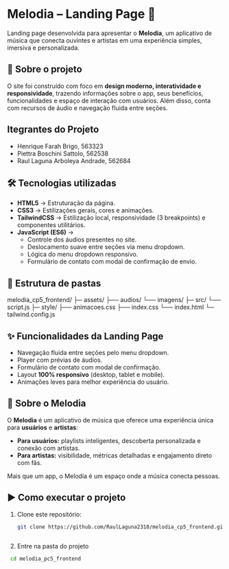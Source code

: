 # Melodia – Landing Page 🎵

Landing page desenvolvida para apresentar o **Melodia**, um aplicativo de música que conecta ouvintes e artistas em uma experiência simples, imersiva e personalizada.  

## 🚀 Sobre o projeto
O site foi construído com foco em **design moderno, interatividade e responsividade**, trazendo informações sobre o app, seus benefícios, funcionalidades e espaço de interação com usuários. Além disso, conta com recursos de áudio e navegação fluida entre seções.  

## Itegrantes do Projeto
- Henrique Farah Brigo, 563323
- Piettra Boschini Sattolo, 562538
- Raul Laguna Arboleya Andrade, 562684

## 🛠️ Tecnologias utilizadas
- **HTML5** → Estruturação da página.  
- **CSS3** → Estilizações gerais, cores e animações.  
- **TailwindCSS** → Estilização local, responsividade (3 breakpoints) e componentes utilitários.  
- **JavaScript (ES6)** →  
  - Controle dos áudios presentes no site.  
  - Deslocamento suave entre seções via menu dropdown.  
  - Lógica do menu dropdown responsivo.  
  - Formulário de contato com modal de confirmação de envio.  


## 📂 Estrutura de pastas
melodia_cp5_frontend/
├─ assets/
   ├── audios/ 
   └── imagens/ 
├─ src/
   └── script.js 
├─ style/
   ├── animacoes.css 
   ├── index.css 
   └── index.html 
└─ tailwind.config.js 

## ✨ Funcionalidades da Landing Page
- Navegação fluida entre seções pelo menu dropdown.  
- Player com prévias de áudios.  
- Formulário de contato com modal de confirmação.  
- Layout **100% responsivo** (desktop, tablet e mobile).  
- Animações leves para melhor experiência do usuário.  


## 📱 Sobre o Melodia
O **Melodia** é um aplicativo de música que oferece uma experiência única para **usuários** e **artistas**:  

- **Para usuários:** playlists inteligentes, descoberta personalizada e conexão com artistas.  
- **Para artistas:** visibilidade, métricas detalhadas e engajamento direto com fãs.  

Mais que um app, o Melodia é um espaço onde a música conecta pessoas.  



## ▶️ Como executar o projeto
1. Clone este repositório:  
   ```bash
   git clone https://github.com/RaulLaguna2310/melodia_cp5_frontend.git
  
2. Entre na pasta do projeto
  ```bash
   cd melodia_pc5_frontend
  
